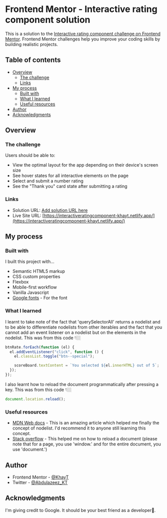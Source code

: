 # Frontend Mentor - Interactive rating component solution

This is a solution to the [Interactive rating component challenge on Frontend Mentor](https://www.frontendmentor.io/challenges/interactive-rating-component-koxpeBUmI). Frontend Mentor challenges help you improve your coding skills by building realistic projects.

## Table of contents

- [Overview](#overview)
  - [The challenge](#the-challenge)
  - [Links](#links)
- [My process](#my-process)
  - [Built with](#built-with)
  - [What I learned](#what-i-learned)
  - [Useful resources](#useful-resources)
- [Author](#author)
- [Acknowledgments](#acknowledgments)

## Overview

### The challenge

Users should be able to:

- View the optimal layout for the app depending on their device's screen size
- See hover states for all interactive elements on the page
- Select and submit a number rating
- See the "Thank you" card state after submitting a rating

### Links

- Solution URL: [Add solution URL here](https://your-solution-url.com)
- Live Site URL: [https://interactiveratingcomponent-khayt.netlify.app/](https://interactiveratingcomponent-khayt.netlify.app/)

## My process

### Built with

I built this project with...

- Semantic HTML5 markup
- CSS custom properties
- Flexbox
- Mobile-first workflow
- Vanilla Javascript
- [Google fonts](https://fonts.googleapis.com/) - For the font

### What I learned

I learnt to take note of the fact that 'querySelectorAll' returns a nodelist and to be able to differentiate nodelists from other iterables and the fact that you cannot add an event listener on a nodelist but on the elements in the nodelist. This was from this code 👇🏼

```js
btnRate.forEach(function (el) {
  el.addEventListener("click", function () {
    el.classList.toggle("btn--special");

    scoreBoard.textContent = `You selected ${el.innerHTML} out of 5`;
  });
});
```

I also learnt how to reload the document programmatically after pressing a key. This was from this code 👇🏼

```js
document.location.reload();
```

### Useful resources

- [MDN Web docs](https://developer.mozilla.org/en-US/docs/Web/API/NodeList) - This is an amazing article which helped me finally the concept of nodelist. I'd recommend it to anyone still learning this concept.
- [Stack overflow](https://stackoverflow.com/questions/29884654/button-that-refreshes-the-page-on-click) - This helped me on how to reload a document (please note that for a page, you use 'window.' and for the entire document, you use 'document.')

## Author

- Frontend Mentor - [@KhayT](https://www.frontendmentor.io/profile/KhayT)
- Twitter - [@Abdulazeez_KT](https://twitter.com/Abdulazeez_KT)

## Acknowledgments

I'm giving credit to Google. It should be your best friend as a developer🌚.
